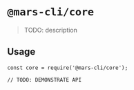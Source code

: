 # `@mars-cli/core`

> TODO: description

## Usage

```
const core = require('@mars-cli/core');

// TODO: DEMONSTRATE API
```
